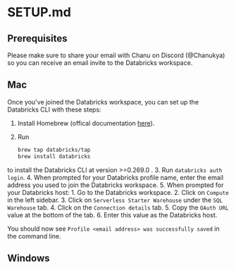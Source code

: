 # SETUP.md

## Prerequisites

Please make sure to share your email with Chanu on Discord (@Chanukya) so you can receive an email invite to the Databricks workspace.

## Mac

Once you've joined the Databricks workspace, you can set up the Databricks CLI with these steps:

1. Install Homebrew (offical documentation [here](https://brew.sh/)).
2. Run

    ```bash
    brew tap databricks/tap
    brew install databricks
    ```

to install the Databricks CLI at version >=0.269.0 .
3. Run `databricks auth login`.
4. When prompted for your Databricks profile name, enter the email address you used to join the Databricks workspace.
5. When prompted for your Databricks host:
    1. Go to the Databricks workspace.
    2. Click on `Compute` in the left sidebar.
    3. Click on `Serverless Starter Warehouse` under the `SQL Warehouse` tab.
    4. Click on the `Connection details` tab.
    5. Copy the `OAuth URL` value at the bottom of the tab.
    6. Enter this value as the Databricks host.

You should now see `Profile <email address> was successfully saved` in the command line.

## Windows
